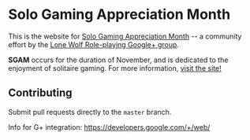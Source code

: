 # Solo Gaming Appreciation Month 

This is the website for [Solo Gaming Appreciation Month](http://sologamingmonth.com) 
-- a community effort by the 
[Lone Wolf Role-playing Google+ group](https://plus.google.com/communities/116965157741523529510). 

**SGAM** occurs for the duration of November, and is dedicated to the enjoyment
of solitaire gaming. For more information, 
[visit the site!](http://sologamingmonth.com/about)

## Contributing

Submit pull requests directly to the `master` branch.

Info for G+ integration: https://developers.google.com/+/web/
